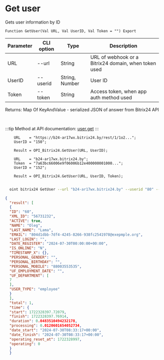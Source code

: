 ﻿---
sidebar_position: 2
---

# Get user
 Gets user information by ID



`Function GetUser(Val URL, Val UserID, Val Token = "") Export`

  | Parameter | CLI option | Type | Description |
  |-|-|-|-|
  | URL | --url | String | URL of webhook or a Bitrix24 domain, when token used |
  | UserID | --userid | String, Number | User ID |
  | Token | --token | String | Access token, when app auth method used |

  
  Returns:  Map Of KeyAndValue - serialized JSON of answer from Bitrix24 API

<br/>

:::tip
Method at API documentation: [user.get](https://dev.1c-bitrix.ru/rest_help/users/user_get.php)
:::
<br/>


```bsl title="Code example"
    URL    = "https://b24-ar17wx.bitrix24.by/rest/1/1o2...";
    UserID = "150";

    Result = OPI_Bitrix24.GetUser(URL, UserID);

    URL    = "b24-ar17wx.bitrix24.by";
    Token  = "7a63bc66006e9f06006b12e400000001000...";
    UserID = "152";

    Result = OPI_Bitrix24.GetUser(URL, UserID, Token);
```



```sh title="CLI command example"
    
  oint bitrix24 GetUser --url "b24-ar17wx.bitrix24.by" --userid "80" --token "fe3fa966006e9f06006b12e400000001000..."

```

```json title="Result"
{
  "result": [
  {
  "ID": "60",
  "XML_ID": "56731232",
  "ACTIVE": true,
  "NAME": "Oleg",
  "LAST_NAME": "Lama",
  "EMAIL": "804d1dbb-7df4-4245-8266-938fc2541978@exepmple.org",
  "LAST_LOGIN": "",
  "DATE_REGISTER": "2024-07-30T00:00:00+00:00",
  "IS_ONLINE": "N",
  "TIMESTAMP_X": {},
  "PERSONAL_GENDER": "",
  "PERSONAL_BIRTHDAY": "",
  "PERSONAL_MOBILE": "88003553535",
  "UF_EMPLOYMENT_DATE": "",
  "UF_DEPARTMENT": [
  7
  ],
  "USER_TYPE": "employee"
  }
  ],
  "total": 1,
  "time": {
  "start": 1722328397.72079,
  "finish": 1722328397.76914,
  "duration": 0.0483510494232178,
  "processing": 0.0120601654052734,
  "date_start": "2024-07-30T08:33:17+00:00",
  "date_finish": "2024-07-30T08:33:17+00:00",
  "operating_reset_at": 1722328997,
  "operating": 0
  }
  }
```
